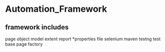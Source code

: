 # Automation_Framework
## framework includes 

  page object model
  extent report
  *properties file
  selenium
	 maven
	testng
	test base
	page factory

